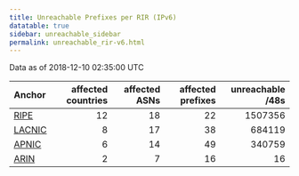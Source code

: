 ```yaml
---
title: Unreachable Prefixes per RIR (IPv6)
datatable: true
sidebar: unreachable_sidebar
permalink: unreachable_rir-v6.html
---
```


Data as of 2018-12-10 02:35:00 UTC


<div class="datatable-begin"></div>

| Anchor                                         |   affected countries |   affected ASNs |   affected prefixes |   unreachable /48s |
|:-----------------------------------------------|---------------------:|----------------:|--------------------:|-------------------:|
| [RIPE](unreachable_RIPE_NCC_RPKI_Root-v6.html) |                   12 |              18 |                  22 |            1507356 |
| [LACNIC](unreachable_LACNIC_RPKI_Root-v6.html) |                    8 |              17 |                  38 |             684119 |
| [APNIC](unreachable_APNIC_RPKI_Root-v6.html)   |                    6 |              14 |                  49 |             340759 |
| [ARIN](unreachable_ARIN-v6.html)               |                    2 |               7 |                  16 |                 16 |

<div class="datatable-end"></div>